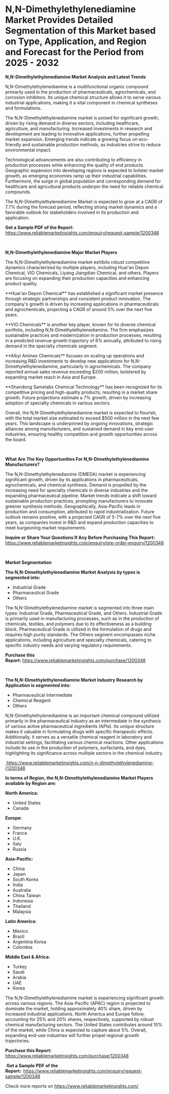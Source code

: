 <p><h1>N,N-Dimethylethylenediamine Market Provides Detailed Segmentation of this Market based on Type, Application, and Region and Forecast for the Period from 2025 - 2032</h1></p><p><strong>N,N-Dimethylethylenediamine Market Analysis and Latest Trends</strong></p>
<p><p>N,N-Dimethylethylenediamine is a multifunctional organic compound primarily used in the production of pharmaceuticals, agrochemicals, and corrosion inhibitors. Its unique chemical structure allows it to serve various industrial applications, making it a vital component in chemical syntheses and formulations.</p><p>The N,N-Dimethylethylenediamine market is poised for significant growth, driven by rising demand in diverse sectors, including healthcare, agriculture, and manufacturing. Increased investments in research and development are leading to innovative applications, further propelling market expansion. Emerging trends indicate a growing focus on eco-friendly and sustainable production methods, as industries strive to reduce environmental impact.</p><p>Technological advancements are also contributing to efficiency in production processes while enhancing the quality of end products. Geographic expansion into developing regions is expected to bolster market growth, as emerging economies ramp up their industrial capabilities. Furthermore, the surge in global population and corresponding demand for healthcare and agricultural products underpin the need for reliable chemical compounds.</p><p>The N,N-Dimethylethylenediamine Market is expected to grow at a CAGR of 7.7% during the forecast period, reflecting strong market dynamics and a favorable outlook for stakeholders involved in its production and application.</p></p>
<p><strong>Get a Sample PDF of the Report:&nbsp;</strong> <a href="https://www.reliablemarketinsights.com/enquiry/request-sample/1200348?utm_campaign=2441&utm_medium=2&utm_source=Github&utm_content=ia&utm_term=22032025&utm_id=nn-dimethylethylenediamine">https://www.reliablemarketinsights.com/enquiry/request-sample/1200348</a></p>
<p>&nbsp;</p>
<p><strong>N,N-Dimethylethylenediamine Major Market Players</strong></p>
<p><p>The N,N-Dimethylethylenediamine market exhibits robust competitive dynamics characterized by multiple players, including Huai'an Depon Chemical, VIO Chemicals, Liyang Jiangdian Chemical, and others. Players are focusing on expanding their production capacities and enhancing product quality.</p><p>**Huai'an Depon Chemical** has established a significant market presence through strategic partnerships and consistent product innovation. The company's growth is driven by increasing applications in pharmaceuticals and agrochemicals, projecting a CAGR of around 5% over the next five years.</p><p>**VIO Chemicals** is another key player, known for its diverse chemical portfolio, including N,N-Dimethylethylenediamine. The firm emphasizes sustainable practices and modernization in production processes, resulting in a predicted revenue growth trajectory of 6% annually, attributed to rising demand in the specialty chemicals segment.</p><p>**Alkyl Amines Chemicals** focuses on scaling up operations and increasing R&D investments to develop new applications for N,N-Dimethylethylenediamine, particularly in agrochemicals. The company reported annual sales revenue exceeding $200 million, bolstered by expanding market reach in Asia and Europe.</p><p>**Shandong Samelabs Chemical Technology** has been recognized for its competitive pricing and high-quality products, resulting in a market share growth. Future projections estimate a 7% growth, driven by increasing adoption of specialty chemicals in various sectors.</p><p>Overall, the N,N-Dimethylethylenediamine market is expected to flourish, with the total market size estimated to exceed $500 million in the next few years. This landscape is underpinned by ongoing innovations, strategic alliances among manufacturers, and sustained demand in key end-user industries, ensuring healthy competition and growth opportunities across the board.</p></p>
<p>&nbsp;</p>
<p><strong>What Are The Key Opportunities For N,N-Dimethylethylenediamine Manufacturers?</strong></p>
<p><p>The N,N-Dimethylethylenediamine (DMEDA) market is experiencing significant growth, driven by its applications in pharmaceuticals, agrochemicals, and chemical synthesis. Demand is propelled by the increasing need for specialty chemicals in diverse industries and the expanding pharmaceutical pipeline. Market trends indicate a shift toward sustainable production practices, prompting manufacturers to innovate greener synthesis methods. Geographically, Asia-Pacific leads in production and consumption, attributed to rapid industrialization. Future outlook remains positive, with a projected CAGR of 5-7% over the next five years, as companies invest in R&D and expand production capacities to meet burgeoning market requirements.</p></p>
<p><strong>Inquire or Share Your Questions If Any Before Purchasing This Report:</strong> <a href="https://www.reliablemarketinsights.com/enquiry/pre-order-enquiry/1200348?utm_campaign=2441&utm_medium=2&utm_source=Github&utm_content=ia&utm_term=22032025&utm_id=nn-dimethylethylenediamine">https://www.reliablemarketinsights.com/enquiry/pre-order-enquiry/1200348</a></p>
<p>&nbsp;</p>
<p><strong>Market Segmentation</strong></p>
<p><strong>The N,N-Dimethylethylenediamine Market Analysis by types is segmented into:</strong></p>
<p><ul><li>Industrial Grade</li><li>Pharmaceutical Grade</li><li>Others</li></ul></p>
<p><p>The N,N-Dimethylethylenediamine market is segmented into three main types: Industrial Grade, Pharmaceutical Grade, and Others. Industrial Grade is primarily used in manufacturing processes, such as in the production of chemicals, textiles, and polymers due to its effectiveness as a building block. Pharmaceutical Grade is utilized in the formulation of drugs and requires high purity standards. The Others segment encompasses niche applications, including agriculture and specialty chemicals, catering to specific industry needs and varying regulatory requirements.</p></p>
<p><strong>Purchase this Report:&nbsp;</strong><a href="https://www.reliablemarketinsights.com/purchase/1200348?utm_campaign=2441&utm_medium=2&utm_source=Github&utm_content=ia&utm_term=22032025&utm_id=nn-dimethylethylenediamine">https://www.reliablemarketinsights.com/purchase/1200348</a></p>
<p>&nbsp;</p>
<p><strong>The N,N-Dimethylethylenediamine Market Industry Research by Application is segmented into:</strong></p>
<p><ul><li>Pharmaceutical Intermediate</li><li>Chemical Reagent</li><li>Others</li></ul></p>
<p><p>N,N-Dimethylethylenediamine is an important chemical compound utilized primarily in the pharmaceutical industry as an intermediate in the synthesis of various active pharmaceutical ingredients (APIs). Its unique structure makes it valuable in formulating drugs with specific therapeutic effects. Additionally, it serves as a versatile chemical reagent in laboratory and industrial settings, facilitating various chemical reactions. Other applications include its use in the production of polymers, surfactants, and dyes, highlighting its significance across multiple sectors in the chemical industry.</p></p>
<p><a href="https://www.reliablemarketinsights.com/n-n-dimethylethylenediamine-r1200348?utm_campaign=2441&utm_medium=2&utm_source=Github&utm_content=ia&utm_term=22032025&utm_id=nn-dimethylethylenediamine">&nbsp;https://www.reliablemarketinsights.com/n-n-dimethylethylenediamine-r1200348</a></p>
<p><strong>In terms of Region, the N,N-Dimethylethylenediamine Market Players available by Region are:</strong></p>
<p>
    <p> <strong> North America: </strong>
        <ul>
            <li>United States</li>
            <li>Canada</li>
        </ul>
        </p> 
    <p> <strong> Europe: </strong>
        <ul>
            <li>Germany</li>
            <li>France</li>
            <li>U.K.</li>
            <li>Italy</li>
            <li>Russia</li>
        </ul>
        </p> 
    <p> <strong> Asia-Pacific: </strong>
        <ul>
            <li>China</li>
            <li>Japan</li>
            <li>South Korea</li>
            <li>India</li>
            <li>Australia</li>
            <li>China Taiwan</li>
            <li>Indonesia</li>
            <li>Thailand</li>
            <li>Malaysia</li>
        </ul>
        </p> 
    <p> <strong> Latin America: </strong>
        <ul>
            <li>Mexico</li>
            <li>Brazil</li>
            <li>Argentina Korea</li>
            <li>Colombia</li>
        </ul>
        </p> 
    <p> <strong> Middle East & Africa: </strong>
        <ul>
            <li>Turkey</li>
            <li>Saudi</li>
            <li>Arabia</li>
            <li>UAE</li>
            <li>Korea</li>
        </ul>
    </p>
    </p>
<p><p>The N,N-Dimethylethylenediamine market is experiencing significant growth across various regions. The Asia-Pacific (APAC) region is projected to dominate the market, holding approximately 40% share, driven by increased industrial applications. North America and Europe follow, accounting for 25% and 20% shares, respectively, supported by robust chemical manufacturing sectors. The United States contributes around 10% of the market, while China is expected to capture about 5%. Overall, expanding end-use industries will further propel regional growth trajectories.</p></p>
<p><strong>Purchase this Report: </strong><a href="https://www.reliablemarketinsights.com/purchase/1200348?utm_campaign=2441&utm_medium=2&utm_source=Github&utm_content=ia&utm_term=22032025&utm_id=nn-dimethylethylenediamine">https://www.reliablemarketinsights.com/purchase/1200348</a></p>
<p>&nbsp;<strong>Get a Sample PDF of the Report:&nbsp;&nbsp;</strong><a href="https://www.reliablemarketinsights.com/enquiry/request-sample/1200348?utm_campaign=2441&utm_medium=2&utm_source=Github&utm_content=ia&utm_term=22032025&utm_id=nn-dimethylethylenediamine">https://www.reliablemarketinsights.com/enquiry/request-sample/1200348</a></p>
<p><strong></strong></p>
<p>Check more reports on <a href="https://www.reliablemarketinsights.com/?utm_campaign=2441&utm_medium=2&utm_source=Github&utm_content=ia&utm_term=22032025&utm_id=nn-dimethylethylenediamine">https://www.reliablemarketinsights.com/</a></p>